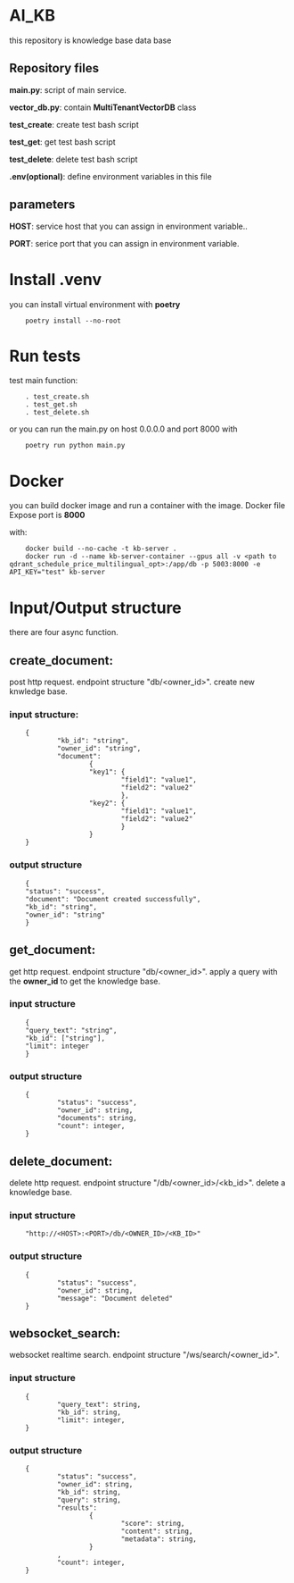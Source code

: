# AI_KB
this repository is knowledge base data base
## Repository files

**main.py**: script of main service.

**vector_db.py**: contain **MultiTenantVectorDB** class

**test_create**: create test bash script

**test_get**: get test bash script

**test_delete**: delete test bash script

**.env(optional)**: define environment variables in this file

## parameters

**HOST**: service host that you can assign in environment variable..

**PORT**: serice port that you can assign in environment variable.


# Install .venv
you can install virtual environment with **poetry**

        poetry install --no-root

# Run tests
test main function:

        . test_create.sh
        . test_get.sh
        . test_delete.sh


or you can run the main.py on host 0.0.0.0 and port 8000 with

        poetry run python main.py



# Docker
you can build docker image and run a container with the image.
Docker file Expose port is **8000**

with:


        docker build --no-cache -t kb-server .
        docker run -d --name kb-server-container --gpus all -v <path to qdrant_schedule_price_multilingual_opt>:/app/db -p 5003:8000 -e API_KEY="test" kb-server 


# Input/Output structure
there are four async function.

## **create_document**: 
post http request. endpoint structure "db/<owner_id>". create new knwledge base.

### input structure:

        
        {
                "kb_id": "string",
                "owner_id": "string",
                "document": 
                        {
                        "key1": {
                                "field1": "value1",
                                "field2": "value2"
                                },
                        "key2": {
                                "field1": "value1",
                                "field2": "value2"
                                }
                        }
        }

### output structure


        {
        "status": "success",
        "document": "Document created successfully",
        "kb_id": "string",
        "owner_id": "string"
        }

## **get_document**: 
get http request. endpoint structure "db/<owner_id>". apply a query with the **owner_id** to get the knowledge base.
### input structure

        {
        "query_text": "string",
        "kb_id": ["string"],
        "limit": integer
        }
### output structure


        {
                "status": "success",
                "owner_id": string,
                "documents": string,
                "count": integer,
        }


## **delete_document**: 
delete http request. endpoint structure "/db/<owner_id>/<kb_id>". delete a knowledge base.
### input structure

        "http://<HOST>:<PORT>/db/<OWNER_ID>/<KB_ID>"
### output structure

        {
                "status": "success", 
                "owner_id": string, 
                "message": "Document deleted"
        }

## **websocket_search**: 
websocket realtime search. endpoint structure "/ws/search/<owner_id>". 
### input structure

        {
                "query_text": string,
                "kb_id": string,
                "limit": integer,
        }
        
### output structure

        {
                "status": "success",
                "owner_id": string,
                "kb_id": string,
                "query": string,
                "results": 
                        {
                                "score": string,
                                "content": string,
                                "metadata": string,
                        }
                ,
                "count": integer,
        }

